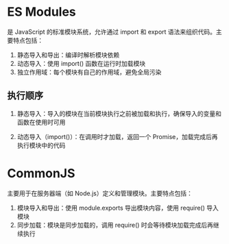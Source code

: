 # ES Modules

是 JavaScript 的标准模块系统，允许通过 import 和 export 语法来组织代码。主要特点包括：

1. 静态导入和导出：编译时解析模块依赖
2. 动态导入：使用 import() 函数在运行时加载模块
3. 独立作用域：每个模块有自己的作用域，避免全局污染

## 执行顺序

1. 静态导入：导入的模块在当前模块执行之前被加载和执行，确保导入的变量和函数在使用时可用

1. 动态导入（import()）：在调用时才加载，返回一个 Promise，加载完成后再执行模块中的代码

# CommonJS

主要用于在服务器端（如 Node.js）定义和管理模块。主要特点包括：

1. 模块导入和导出：使用 module.exports 导出模块内容，使用 require() 导入模块
2. 同步加载：模块是同步加载的，调用 require() 时会等待模块加载完成后再继续执行
